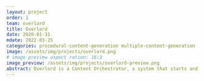 ```yaml
---
layout: project
order: 1
team: overlord
title: Overlord
date: 2020-01-31
mdate: 2022-03-25
categories: procedural-content-generation multiple-content-generation
image: /assets/img/projects/overlord.png
# image preview aspect ration: 16:3
image_preview: /assets/img/projects/overlord-preview.png
abstract: Overlord is a Content Orchestrator, a system that starts and coordinates two or more procedural content generators. Currently, Overlord manages generators of Levels (dungeons, rooms, and object positioning), Rules (enemy parameters, such as life, speed, damage, weapon, and movement type), and Narrative (quests). The orchestrator also considers player profiles and adapts generated content according to the defined profile.
---
```

